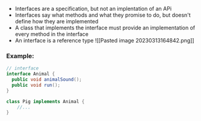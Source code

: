 - Interfaces are a specification, but not an implentation of an APi
- Interfaces say what methods and what they promise to do, but doesn't define how they are implemented
- A class that implements the interface must provide an implementation of every method in the interface
- An interface is a reference type
![[Pasted image 20230313164842.png]]
### Example:
```java
// interface
interface Animal {
  public void animalSound();
  public void run();
}

class Pig implements Animal {
	//...
}
```